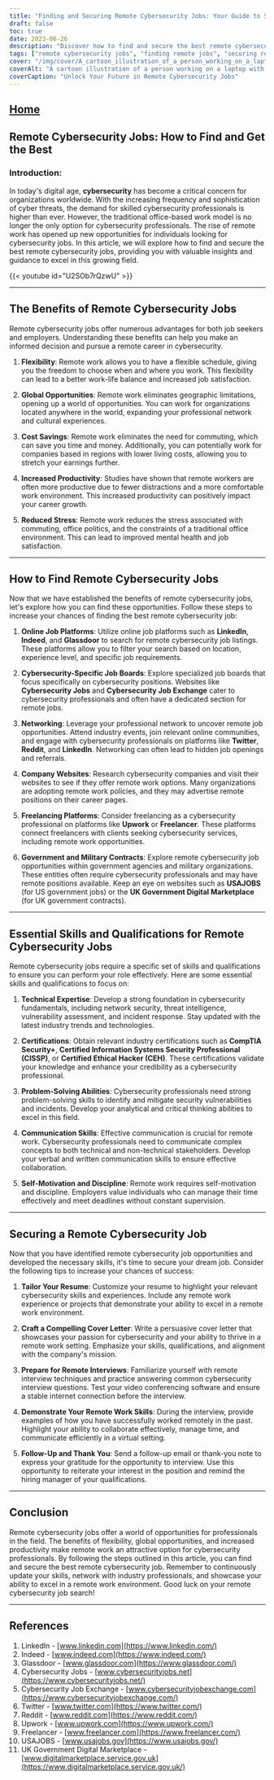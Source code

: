 ```yaml
---
title: "Finding and Securing Remote Cybersecurity Jobs: Your Guide to Success"
draft: false
toc: true
date: 2023-06-26
description: "Discover how to find and secure the best remote cybersecurity jobs, leveraging flexibility and global opportunities in this growing field."
tags: ["remote cybersecurity jobs", "finding remote jobs", "securing remote jobs", "cybersecurity careers", "remote work opportunities", "online job platforms", "cybersecurity job search", "work-life balance", "job satisfaction", "global job market", "job search strategies", "job boards", "networking", "freelancing", "government contracts", "technical expertise", "cybersecurity certifications", "problem-solving skills", "communication skills", "self-motivation", "remote interviews", "resume tips", "cover letter tips", "cybersecurity fundamentals", "network security", "threat intelligence", "vulnerability assessment", "incident response", "cybersecurity industry trends", "virtual collaboration", "time management skills"]
cover: "/img/cover/A_cartoon_illustration_of_a_person_working_on_a_laptop_with.png"
coverAlt: "A cartoon illustration of a person working on a laptop with cybersecurity-related icons and symbols around them."
coverCaption: "Unlock Your Future in Remote Cybersecurity Jobs"
---
```


## [Home](/cyber-security-career-playbook-start/)

## Remote Cybersecurity Jobs: How to Find and Get the Best

### Introduction:

In today's digital age, **cybersecurity** has become a critical concern for organizations worldwide. With the increasing frequency and sophistication of cyber threats, the demand for skilled cybersecurity professionals is higher than ever. However, the traditional office-based work model is no longer the only option for cybersecurity professionals. The rise of remote work has opened up new opportunities for individuals looking for cybersecurity jobs. In this article, we will explore how to find and secure the best remote cybersecurity jobs, providing you with valuable insights and guidance to excel in this growing field.

{{< youtube id="U2SOb7rQzwU" >}}

______

## The Benefits of Remote Cybersecurity Jobs

Remote cybersecurity jobs offer numerous advantages for both job seekers and employers. Understanding these benefits can help you make an informed decision and pursue a remote career in cybersecurity.

1. **Flexibility**: Remote work allows you to have a flexible schedule, giving you the freedom to choose when and where you work. This flexibility can lead to a better work-life balance and increased job satisfaction.

2. **Global Opportunities**: Remote work eliminates geographic limitations, opening up a world of opportunities. You can work for organizations located anywhere in the world, expanding your professional network and cultural experiences.

3. **Cost Savings**: Remote work eliminates the need for commuting, which can save you time and money. Additionally, you can potentially work for companies based in regions with lower living costs, allowing you to stretch your earnings further.

4. **Increased Productivity**: Studies have shown that remote workers are often more productive due to fewer distractions and a more comfortable work environment. This increased productivity can positively impact your career growth.

5. **Reduced Stress**: Remote work reduces the stress associated with commuting, office politics, and the constraints of a traditional office environment. This can lead to improved mental health and job satisfaction.

______

## How to Find Remote Cybersecurity Jobs

Now that we have established the benefits of remote cybersecurity jobs, let's explore how you can find these opportunities. Follow these steps to increase your chances of finding the best remote cybersecurity job:

1. **Online Job Platforms**: Utilize online job platforms such as **LinkedIn**, **Indeed**, and **Glassdoor** to search for remote cybersecurity job listings. These platforms allow you to filter your search based on location, experience level, and specific job requirements.

2. **Cybersecurity-Specific Job Boards**: Explore specialized job boards that focus specifically on cybersecurity positions. Websites like **Cybersecurity Jobs** and **Cybersecurity Job Exchange** cater to cybersecurity professionals and often have a dedicated section for remote jobs.

3. **Networking**: Leverage your professional network to uncover remote job opportunities. Attend industry events, join relevant online communities, and engage with cybersecurity professionals on platforms like **Twitter**, **Reddit**, and **LinkedIn**. Networking can often lead to hidden job openings and referrals.

4. **Company Websites**: Research cybersecurity companies and visit their websites to see if they offer remote work options. Many organizations are adopting remote work policies, and they may advertise remote positions on their career pages.

5. **Freelancing Platforms**: Consider freelancing as a cybersecurity professional on platforms like **Upwork** or **Freelancer**. These platforms connect freelancers with clients seeking cybersecurity services, including remote work opportunities.

6. **Government and Military Contracts**: Explore remote cybersecurity job opportunities within government agencies and military organizations. These entities often require cybersecurity professionals and may have remote positions available. Keep an eye on websites such as **USAJOBS** (for US government jobs) or the **UK Government Digital Marketplace** (for UK government contracts).

______

## Essential Skills and Qualifications for Remote Cybersecurity Jobs

Remote cybersecurity jobs require a specific set of skills and qualifications to ensure you can perform your role effectively. Here are some essential skills and qualifications to focus on:

1. **Technical Expertise**: Develop a strong foundation in cybersecurity fundamentals, including network security, threat intelligence, vulnerability assessment, and incident response. Stay updated with the latest industry trends and technologies.

2. **Certifications**: Obtain relevant industry certifications such as **CompTIA Security+**, **Certified Information Systems Security Professional (CISSP)**, or **Certified Ethical Hacker (CEH)**. These certifications validate your knowledge and enhance your credibility as a cybersecurity professional.

3. **Problem-Solving Abilities**: Cybersecurity professionals need strong problem-solving skills to identify and mitigate security vulnerabilities and incidents. Develop your analytical and critical thinking abilities to excel in this field.

4. **Communication Skills**: Effective communication is crucial for remote work. Cybersecurity professionals need to communicate complex concepts to both technical and non-technical stakeholders. Develop your verbal and written communication skills to ensure effective collaboration.

5. **Self-Motivation and Discipline**: Remote work requires self-motivation and discipline. Employers value individuals who can manage their time effectively and meet deadlines without constant supervision.

______

## Securing a Remote Cybersecurity Job

Now that you have identified remote cybersecurity job opportunities and developed the necessary skills, it's time to secure your dream job. Consider the following tips to increase your chances of success:

1. **Tailor Your Resume**: Customize your resume to highlight your relevant cybersecurity skills and experiences. Include any remote work experience or projects that demonstrate your ability to excel in a remote work environment.

2. **Craft a Compelling Cover Letter**: Write a persuasive cover letter that showcases your passion for cybersecurity and your ability to thrive in a remote work setting. Emphasize your skills, qualifications, and alignment with the company's mission.

3. **Prepare for Remote Interviews**: Familiarize yourself with remote interview techniques and practice answering common cybersecurity interview questions. Test your video conferencing software and ensure a stable internet connection before the interview.

4. **Demonstrate Your Remote Work Skills**: During the interview, provide examples of how you have successfully worked remotely in the past. Highlight your ability to collaborate effectively, manage time, and communicate efficiently in a virtual setting.

5. **Follow-Up and Thank You**: Send a follow-up email or thank-you note to express your gratitude for the opportunity to interview. Use this opportunity to reiterate your interest in the position and remind the hiring manager of your qualifications.

______

## Conclusion

Remote cybersecurity jobs offer a world of opportunities for professionals in the field. The benefits of flexibility, global opportunities, and increased productivity make remote work an attractive option for cybersecurity professionals. By following the steps outlined in this article, you can find and secure the best remote cybersecurity job. Remember to continuously update your skills, network with industry professionals, and showcase your ability to excel in a remote work environment. Good luck on your remote cybersecurity job search!

______

## References

1. LinkedIn - [www.linkedin.com](https://www.linkedin.com/)
2. Indeed - [www.indeed.com](https://www.indeed.com/)
3. Glassdoor - [www.glassdoor.com](https://www.glassdoor.com/)
4. Cybersecurity Jobs - [www.cybersecurityjobs.net](https://www.cybersecurityjobs.net/)
5. Cybersecurity Job Exchange - [www.cybersecurityjobexchange.com](https://www.cybersecurityjobexchange.com/)
6. Twitter - [www.twitter.com](https://www.twitter.com/)
7. Reddit - [www.reddit.com](https://www.reddit.com/)
8. Upwork - [www.upwork.com](https://www.upwork.com/)
9. Freelancer - [www.freelancer.com](https://www.freelancer.com/)
10. USAJOBS - [www.usajobs.gov](https://www.usajobs.gov/)
11. UK Government Digital Marketplace - [www.digitalmarketplace.service.gov.uk](https://www.digitalmarketplace.service.gov.uk/)